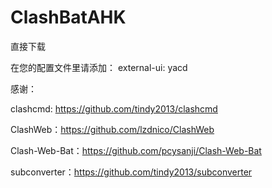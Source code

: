 # ClashBatAHK

直接下载

在您的配置文件里请添加：
external-ui: yacd

感谢：

clashcmd: https://github.com/tindy2013/clashcmd

ClashWeb：https://github.com/lzdnico/ClashWeb

Clash-Web-Bat：https://github.com/pcysanji/Clash-Web-Bat

subconverter：https://github.com/tindy2013/subconverter
